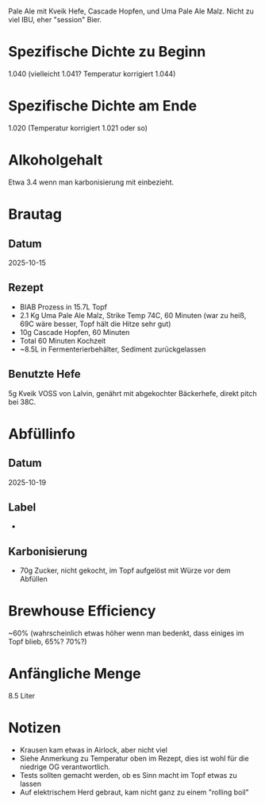 # <Pale Ale>
Pale Ale mit Kveik Hefe, Cascade Hopfen, und Uma Pale Ale Malz. Nicht zu viel IBU, eher "session" Bier.

# Spezifische Dichte zu Beginn
1.040 (vielleicht 1.041? Temperatur korrigiert 1.044)

# Spezifische Dichte am Ende
1.020 (Temperatur korrigiert 1.021 oder so)

# Alkoholgehalt
Etwa 3.4 wenn man karbonisierung mit einbezieht.

# Brautag
## Datum
2025-10-15

## Rezept
- BIAB Prozess in 15.7L Topf
- 2.1 Kg Uma Pale Ale Malz, Strike Temp 74C, 60 Minuten (war zu heiß, 69C wäre besser, Topf hält die Hitze sehr gut)
- 10g Cascade Hopfen, 60 Minuten
- Total 60 Minuten Kochzeit
- ~8.5L in Fermenterierbehälter, Sediment zurückgelassen

## Benutzte Hefe
5g Kveik VOSS von Lalvin, genährt mit abgekochter Bäckerhefe, direkt pitch bei 38C.

# Abfüllinfo
## Datum
2025-10-19

## Label
-

## Karbonisierung
- 70g Zucker, nicht gekocht, im Topf aufgelöst mit Würze vor dem Abfüllen

# Brewhouse Efficiency
~60% (wahrscheinlich etwas höher wenn man bedenkt, dass einiges im Topf blieb, 65%? 70%?)

# Anfängliche Menge
8.5 Liter

# Notizen
- Krausen kam etwas in Airlock, aber nicht viel
- Siehe Anmerkung zu Temperatur oben im Rezept, dies ist wohl für die niedrige OG verantwortlich.
- Tests sollten gemacht werden, ob es Sinn macht im Topf etwas zu lassen
- Auf elektrischem Herd gebraut, kam nicht ganz zu einem "rolling boil"